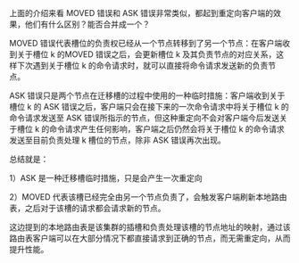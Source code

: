 上面的介绍来看 MOVED 错误和 ASK 错误非常类似，都起到重定向客户端的效果，他们有什么区别？能否合并成一个？

MOVED 错误代表槽位的负责权已经从一个节点转移到了另一个节点：在客户端收到关于槽位 k 的MOVED 错误之后，会更新槽位 k 及其负责节点的对应关系，这样下次遇到关于槽位 k 的命令请求时，就可以直接将命令请求发送新的负责节点。



ASK 错误只是两个节点在迁移槽的过程中使用的一种临时措施：客户端收到关于槽位 k 的 ASK 错误之后，客户端只会在接下来的一次命令请求中将关于槽位 k 的命令请求发送至 ASK 错误所指示的节点，但这种重定向不会对客户端今后发送关于槽位 k 的命令请求产生任何影响，客户端之后仍然会将关于槽位 k 的命令请求发送至目前负责处理 k 槽位的节点，除非 ASK 错误再次出现。



总结就是：

1）ASK 是一种迁移槽临时措施，只是会产生一次重定向

2）MOVED 代表该槽已经完全由另一个节点负责了，会触发客户端刷新本地路由表，之后对于该槽的请求都会请求新的节点。



这边提到的本地路由表是该集群的插槽和负责处理该槽的节点地址的映射，通过该路由表客户端可以在大部分情况下都直接请求到正确的节点，而无需重定向，从而提升性能。

